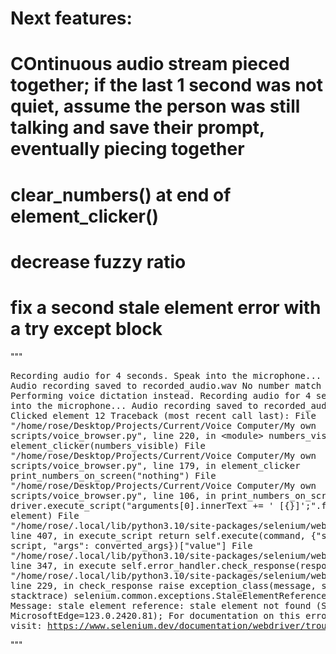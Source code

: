 

# Next features:
# COntinuous audio stream pieced together; if the last 1 second was not quiet, assume the person was still talking and save their prompt, eventually piecing together
# clear_numbers() at end of element_clicker()
# decrease fuzzy ratio
# fix a second stale element error with a try except block
"""<pre>Recording audio for 4 seconds. Speak into the microphone...
Audio recording saved to recorded_audio.wav
No number match found. Performing voice dictation instead.
Recording audio for 4 seconds. Speak into the microphone...
Audio recording saved to recorded_audio.wav
Clicked element 12
Traceback (most recent call last):
  File &quot;/home/rose/Desktop/Projects/Current/Voice Computer/My own scripts/voice_browser.py&quot;, line 220, in &lt;module&gt;
    numbers_visible = element_clicker(numbers_visible)
  File &quot;/home/rose/Desktop/Projects/Current/Voice Computer/My own scripts/voice_browser.py&quot;, line 179, in element_clicker
    print_numbers_on_screen(&quot;nothing&quot;)
  File &quot;/home/rose/Desktop/Projects/Current/Voice Computer/My own scripts/voice_browser.py&quot;, line 106, in print_numbers_on_screen
    driver.execute_script(&quot;arguments[0].innerText += &apos; [{}]&apos;;&quot;.format(i), element)
  File &quot;/home/rose/.local/lib/python3.10/site-packages/selenium/webdriver/remote/webdriver.py&quot;, line 407, in execute_script
    return self.execute(command, {&quot;script&quot;: script, &quot;args&quot;: converted_args})[&quot;value&quot;]
  File &quot;/home/rose/.local/lib/python3.10/site-packages/selenium/webdriver/remote/webdriver.py&quot;, line 347, in execute
    self.error_handler.check_response(response)
  File &quot;/home/rose/.local/lib/python3.10/site-packages/selenium/webdriver/remote/errorhandler.py&quot;, line 229, in check_response
    raise exception_class(message, screen, stacktrace)
selenium.common.exceptions.StaleElementReferenceException: Message: stale element reference: stale element not found
  (Session info: MicrosoftEdge=123.0.2420.81); For documentation on this error, please visit: https://www.selenium.dev/documentation/webdriver/troubleshooting/errors#stale-element-reference-exception
</pre>"""